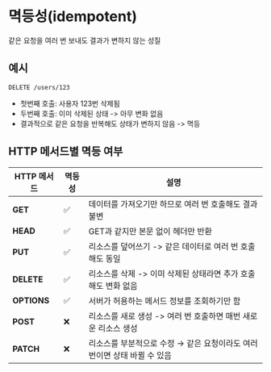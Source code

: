 # 멱등성(idempotent)

같은 요청을 여러 번 보내도 결과가 변하지 않는 성질

## 예시

```
DELETE /users/123
```

- 첫번째 호출: 사용자 123번 삭제됨
- 두번째 호출: 이미 삭제된 상태 -> 아무 변화 없음
- 결과적으로 같은 요청을 반복해도 상태가 변하지 않음 -> 멱등

## HTTP 메서드별 멱등 여부

| HTTP 메서드 | 멱등성 | 설명 |
|-------------|--------|------|
| **GET**     | ✅     | 데이터를 가져오기만 하므로 여러 번 호출해도 결과 불변 |
| **HEAD**    | ✅     | GET과 같지만 본문 없이 헤더만 반환 |
| **PUT**     | ✅     | 리소스를 덮어쓰기 -> 같은 데이터로 여러 번 호출해도 동일 |
| **DELETE**  | ✅     | 리소스를 삭제 -> 이미 삭제된 상태라면 추가 호출해도 변화 없음 |
| **OPTIONS** | ✅     | 서버가 허용하는 메서드 정보를 조회하기만 함 |
| **POST**    | ❌     | 리소스를 새로 생성 -> 여러 번 호출하면 매번 새로운 리소스 생성 |
| **PATCH**   | ❌     | 리소스를 부분적으로 수정 → 같은 요청이라도 여러 번이면 상태 바뀔 수 있음 |
